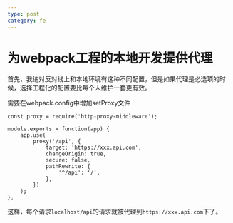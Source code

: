 ```yaml
---
type: post
category: fe
---
```

# 为webpack工程的本地开发提供代理

首先，我绝对反对线上和本地环境有这种不同配置，但是如果代理是必选项的时候，选择工程化的配置要比每个人维护一套更有效。

需要在webpack.config中增加setProxy文件

```
const proxy = require('http-proxy-middleware');

module.exports = function(app) {
    app.use(
        proxy('/api', {
            target: 'https://xxx.api.com',
            changeOrigin: true,
            secure: false,
            pathRewrite: {
                '^/api': '/',
            },
        })
    );
};

```

这样，每个请求`localhost/api`的请求就被代理到`https://xxx.api.com`下了。